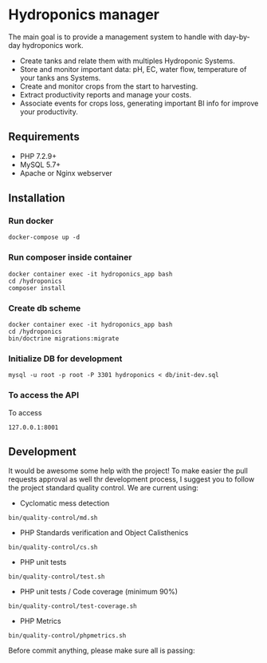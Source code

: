 # Hydroponics manager

The main goal is to provide a management system to handle with day-by-day hydroponics work.

- Create tanks and relate them with multiples Hydroponic Systems.
- Store and monitor important data: pH, EC, water flow, temperature of your tanks ans Systems.
- Create and monitor crops from the start to harvesting.
- Extract productivity reports and manage your costs.
- Associate events for crops loss, generating important BI info for improve your productivity.

## Requirements

- PHP 7.2.9+
- MySQL 5.7+
- Apache or Nginx webserver

## Installation

### Run docker

```
docker-compose up -d
```

### Run composer inside container

```
docker container exec -it hydroponics_app bash
cd /hydroponics
composer install
```

### Create db scheme

```
docker container exec -it hydroponics_app bash
cd /hydroponics
bin/doctrine migrations:migrate
```

### Initialize DB for development

```
mysql -u root -p root -P 3301 hydroponics < db/init-dev.sql
```

### To access the API

To access

```
127.0.0.1:8001
```
 
## Development

It would be awesome some help with the project! To make easier the pull requests approval
as well thr development process, I suggest you to follow the project standard quality control.
We are current using:

- Cyclomatic mess detection
```
bin/quality-control/md.sh
```
- PHP Standards verification and Object Calisthenics
```
bin/quality-control/cs.sh
```
- PHP unit tests
```
bin/quality-control/test.sh
```
- PHP unit tests / Code coverage (minimum 90%)
```
bin/quality-control/test-coverage.sh
```
- PHP Metrics
```
bin/quality-control/phpmetrics.sh
```

Before commit anything, please make sure all is passing:
